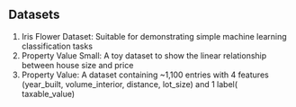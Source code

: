 ## Datasets

1) Iris Flower Dataset: Suitable for demonstrating simple machine learning classification tasks
2) Property Value Small: A toy dataset to show the linear relationship between house size and price
3) Property Value: A dataset containing ~1,100 entries with 4 features (year_built, volume_interior, distance, lot_size) and 1 label( taxable_value)
